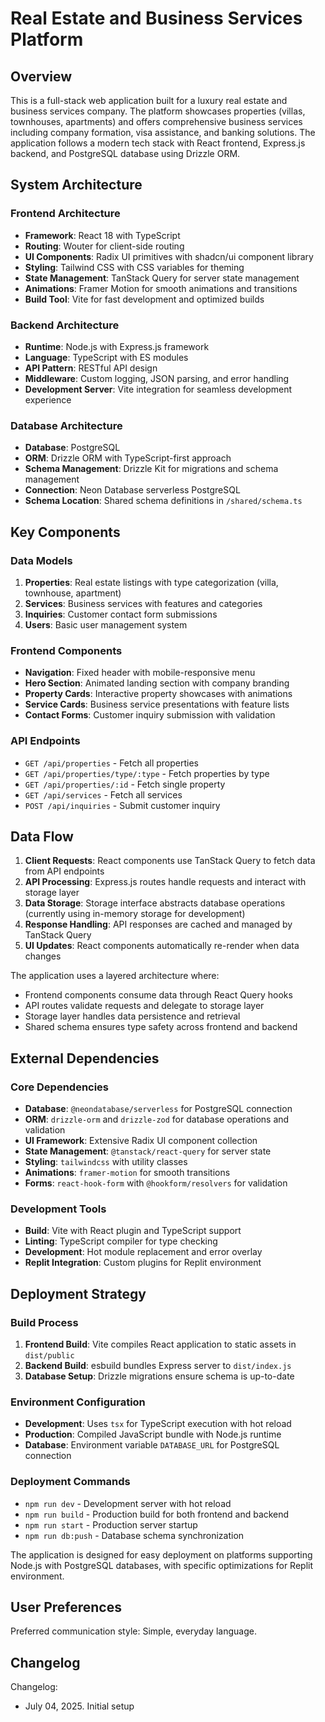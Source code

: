 # Real Estate and Business Services Platform

## Overview

This is a full-stack web application built for a luxury real estate and business services company. The platform showcases properties (villas, townhouses, apartments) and offers comprehensive business services including company formation, visa assistance, and banking solutions. The application follows a modern tech stack with React frontend, Express.js backend, and PostgreSQL database using Drizzle ORM.

## System Architecture

### Frontend Architecture
- **Framework**: React 18 with TypeScript
- **Routing**: Wouter for client-side routing
- **UI Components**: Radix UI primitives with shadcn/ui component library
- **Styling**: Tailwind CSS with CSS variables for theming
- **State Management**: TanStack Query for server state management
- **Animations**: Framer Motion for smooth animations and transitions
- **Build Tool**: Vite for fast development and optimized builds

### Backend Architecture
- **Runtime**: Node.js with Express.js framework
- **Language**: TypeScript with ES modules
- **API Pattern**: RESTful API design
- **Middleware**: Custom logging, JSON parsing, and error handling
- **Development Server**: Vite integration for seamless development experience

### Database Architecture
- **Database**: PostgreSQL
- **ORM**: Drizzle ORM with TypeScript-first approach
- **Schema Management**: Drizzle Kit for migrations and schema management
- **Connection**: Neon Database serverless PostgreSQL
- **Schema Location**: Shared schema definitions in `/shared/schema.ts`

## Key Components

### Data Models
1. **Properties**: Real estate listings with type categorization (villa, townhouse, apartment)
2. **Services**: Business services with features and categories
3. **Inquiries**: Customer contact form submissions
4. **Users**: Basic user management system

### Frontend Components
- **Navigation**: Fixed header with mobile-responsive menu
- **Hero Section**: Animated landing section with company branding
- **Property Cards**: Interactive property showcases with animations
- **Service Cards**: Business service presentations with feature lists
- **Contact Forms**: Customer inquiry submission with validation

### API Endpoints
- `GET /api/properties` - Fetch all properties
- `GET /api/properties/type/:type` - Fetch properties by type
- `GET /api/properties/:id` - Fetch single property
- `GET /api/services` - Fetch all services
- `POST /api/inquiries` - Submit customer inquiry

## Data Flow

1. **Client Requests**: React components use TanStack Query to fetch data from API endpoints
2. **API Processing**: Express.js routes handle requests and interact with storage layer
3. **Data Storage**: Storage interface abstracts database operations (currently using in-memory storage for development)
4. **Response Handling**: API responses are cached and managed by TanStack Query
5. **UI Updates**: React components automatically re-render when data changes

The application uses a layered architecture where:
- Frontend components consume data through React Query hooks
- API routes validate requests and delegate to storage layer
- Storage layer handles data persistence and retrieval
- Shared schema ensures type safety across frontend and backend

## External Dependencies

### Core Dependencies
- **Database**: `@neondatabase/serverless` for PostgreSQL connection
- **ORM**: `drizzle-orm` and `drizzle-zod` for database operations and validation
- **UI Framework**: Extensive Radix UI component collection
- **State Management**: `@tanstack/react-query` for server state
- **Styling**: `tailwindcss` with utility classes
- **Animations**: `framer-motion` for smooth transitions
- **Forms**: `react-hook-form` with `@hookform/resolvers` for validation

### Development Tools
- **Build**: Vite with React plugin and TypeScript support
- **Linting**: TypeScript compiler for type checking
- **Development**: Hot module replacement and error overlay
- **Replit Integration**: Custom plugins for Replit environment

## Deployment Strategy

### Build Process
1. **Frontend Build**: Vite compiles React application to static assets in `dist/public`
2. **Backend Build**: esbuild bundles Express server to `dist/index.js`
3. **Database Setup**: Drizzle migrations ensure schema is up-to-date

### Environment Configuration
- **Development**: Uses `tsx` for TypeScript execution with hot reload
- **Production**: Compiled JavaScript bundle with Node.js runtime
- **Database**: Environment variable `DATABASE_URL` for PostgreSQL connection

### Deployment Commands
- `npm run dev` - Development server with hot reload
- `npm run build` - Production build for both frontend and backend
- `npm run start` - Production server startup
- `npm run db:push` - Database schema synchronization

The application is designed for easy deployment on platforms supporting Node.js with PostgreSQL databases, with specific optimizations for Replit environment.

## User Preferences

Preferred communication style: Simple, everyday language.

## Changelog

Changelog:
- July 04, 2025. Initial setup